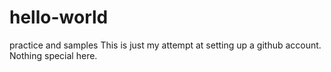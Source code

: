 # hello-world
practice and samples
This is just my attempt at setting up a github account. Nothing special here. 
